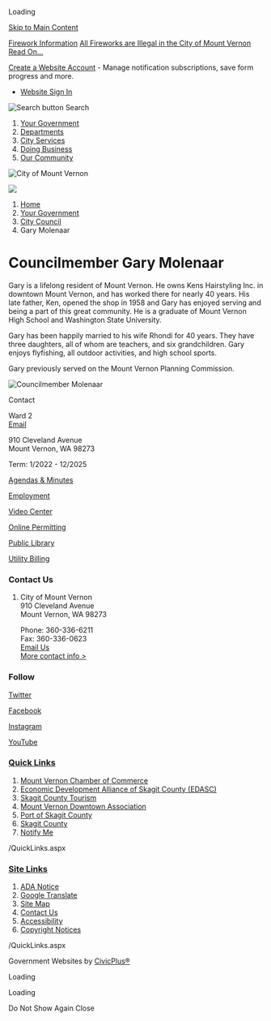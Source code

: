 Loading

[Skip to Main Content](https://mountvernonwa.gov/514/Gary-Molenaar/)

[Firework Information](https://mountvernonwa.gov/AlertCenter.aspx) [All Fireworks are Illegal in the City of Mount Vernon Read On...](https://www.mountvernonwa.gov/1117/Firework-Information)

[Create a Website Account](https://mountvernonwa.gov/MyAccount/ProfileCreate) - Manage notification subscriptions, save form progress and more.   

- [Website Sign In](https://mountvernonwa.gov/MyAccount)

![Search button](https://mountvernonwa.gov/ImageRepository/Document?documentID=14224) Search

1. [Your Government](https://mountvernonwa.gov/27/Your-Government)
2. [Departments](https://mountvernonwa.gov/8/Departments)
3. [City Services](https://mountvernonwa.gov/31/City-Services)
4. [Doing Business](https://mountvernonwa.gov/35/Doing-Business)
5. [Our Community](https://mountvernonwa.gov/9/Our-Community)

![City of Mount Vernon](https://mountvernonwa.gov/ImageRepository/Document?documentID=14205)

![](https://mountvernonwa.gov/ImageRepository/Document?documentID=14201)

1. [Home](https://mountvernonwa.gov)
2. [Your Government](https://mountvernonwa.gov/27/Your-Government)
3. [City Council](https://mountvernonwa.gov/98/City-Council)
4. Gary Molenaar

# Councilmember Gary Molenaar

Gary is a lifelong resident of Mount Vernon. He owns Kens Hairstyling Inc. in downtown Mount Vernon, and has worked there for nearly 40 years. His late father, Ken, opened the shop in 1958 and Gary has enjoyed serving and being a part of this great community. He is a graduate of Mount Vernon High School and Washington State University.

Gary has been happily married to his wife Rhondi for 40 years. They have three daughters, all of whom are teachers, and six grandchildren. Gary enjoys flyfishing, all outdoor activities, and high school sports.

Gary previously served on the Mount Vernon Planning Commission.

![Councilmember Molenaar](https://mountvernonwa.gov/ImageRepository/Document?documentID=15580 "Councilmember Molenaar")

Contact

Ward 2  
[Email](mailto:garym@mountvernonwa.gov)

910 Cleveland Avenue  
Mount Vernon, WA 98273

Term: 1/2022 - 12/2025

[Agendas &amp; Minutes](https://mountvernonwa.gov/agendacenter)

[Employment](https://www.governmentjobs.com/careers/mtvernonwa)

[Video Center](https://www.youtube.com/channel/UCUob_hcQUmd4S93YkletdrA)

[Online Permitting](https://ci-mountvernon-wa.smartgovcommunity.com/Public/Home)

[Public Library](https://mountvernonwa.gov/175/Library)

[Utility Billing](https://ipn.paymentus.com/cp/cmv)

### Contact Us

1. City of Mount Vernon  
   910 Cleveland Avenue  
   Mount Vernon, WA 98273
   
   Phone: 360-336-6211  
   Fax: 360-336-0623  
   [Email Us](mailto:mvmayor@mountvernonwa.gov)  
   [More contact info &gt;](https://mountvernonwa.gov/Directory.aspx)

### Follow

[Twitter](https://twitter.com/mountvernonwa)

[Facebook](https://www.facebook.com/Mt-Vernon-WA-154457071245372)

[Instagram](https://mountvernonwa.gov/facebook)

[YouTube](https://www.youtube.com/channel/UCUob_hcQUmd4S93YkletdrA)

### [Quick Links](https://mountvernonwa.gov/QuickLinks.aspx?CID=11)

1. [Mount Vernon Chamber of Commerce](https://www.mountvernonchamber.com)
2. [Economic Development Alliance of Skagit County (EDASC)](https://www.skagit.org)
3. [Skagit County Tourism](https://www.visitskagitvalley.com)
4. [Mount Vernon Downtown Association](https://www.mountvernondowntown.org)
5. [Port of Skagit County](https://www.portofskagit.com)
6. [Skagit County](https://www.skagitcounty.net/Departments/Home)
7. [Notify Me](https://mountvernonwa.gov/list.aspx)

/QuickLinks.aspx

### [Site Links](https://mountvernonwa.gov/QuickLinks.aspx?CID=105)

1. [ADA Notice](https://mountvernonwa.gov/936/ADA-Notice)
2. [Google Translate](https://mountvernonwa-gov.translate.goog/?_x_tr_sl=auto&_x_tr_tl=es&_x_tr_hl=en)
3. [Site Map](https://mountvernonwa.gov/sitemap)
4. [Contact Us](https://mountvernonwa.gov/directory.aspx)
5. [Accessibility](https://mountvernonwa.gov/Accessibility)
6. [Copyright Notices](https://mountvernonwa.gov/site/copyright)

/QuickLinks.aspx

Government Websites by [CivicPlus®](https://connect.civicplus.com/referral)

Loading

Loading

Do Not Show Again Close